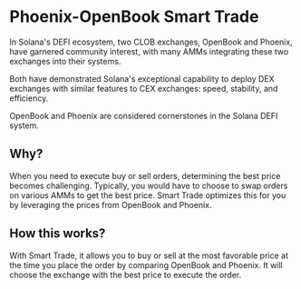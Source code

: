 # Phoenix-OpenBook Smart Trade
In Solana's DEFI ecosystem, two CLOB exchanges, OpenBook and Phoenix, have garnered community interest, with many AMMs integrating these two exchanges into their systems.

Both have demonstrated Solana's exceptional capability to deploy DEX exchanges with similar features to CEX exchanges: speed, stability, and efficiency.

OpenBook and Phoenix are considered cornerstones in the Solana DEFI system.

## Why?
When you need to execute buy or sell orders, determining the best price becomes challenging. Typically, you would have to choose to swap orders on various AMMs to get the best price. Smart Trade optimizes this for you by leveraging the prices from OpenBook and Phoenix.

## How this works?
With Smart Trade, it allows you to buy or sell at the most favorable price at the time you place the order by comparing OpenBook and Phoenix. It will choose the exchange with the best price to execute the order.


